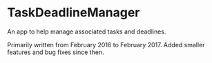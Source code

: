 # TaskDeadlineManager #

An app to help manage associated tasks and deadlines.

Primarily written from February 2016 to February 2017. Added smaller features and bug fixes since then.